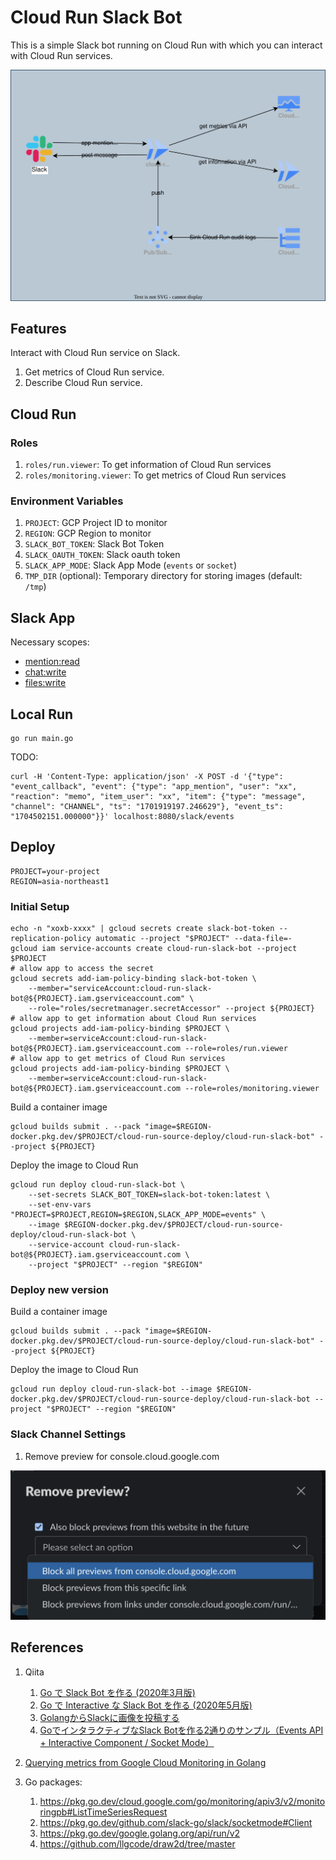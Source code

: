# Cloud Run Slack Bot

This is a simple Slack bot running on Cloud Run with which you can interact with Cloud Run services.

![](docs/diagram.drawio.svg)

## Features

Interact with Cloud Run service on Slack.
1. Get metrics of Cloud Run service.
1. Describe Cloud Run service.

## Cloud Run

### Roles

1. `roles/run.viewer`: To get information of Cloud Run services
1. `roles/monitoring.viewer`: To get metrics of Cloud Run services

### Environment Variables

1. `PROJECT`: GCP Project ID to monitor
1. `REGION`: GCP Region to monitor
1. `SLACK_BOT_TOKEN`: Slack Bot Token
1. `SLACK_OAUTH_TOKEN`: Slack oauth token
1. `SLACK_APP_MODE`: Slack App Mode (`events` or `socket`)
1. `TMP_DIR` (optional): Temporary directory for storing images (default: `/tmp`)

## Slack App

Necessary scopes:
- [mention:read](https://api.slack.com/scopes/app_mentions:read)
- [chat:write](https://api.slack.com/scopes/chat:write)
- [files:write](https://api.slack.com/scopes/files:write)

## Local Run

```
go run main.go
```

TODO:
```
curl -H 'Content-Type: application/json' -X POST -d '{"type": "event_callback", "event": {"type": "app_mention", "user": "xx", "reaction": "memo", "item_user": "xx", "item": {"type": "message", "channel": "CHANNEL", "ts": "1701919197.246629"}, "event_ts": "1704502151.000000"}}' localhost:8080/slack/events
```

## Deploy

```
PROJECT=your-project
REGION=asia-northeast1
```

### Initial Setup

```shell
echo -n "xoxb-xxxx" | gcloud secrets create slack-bot-token --replication-policy automatic --project "$PROJECT" --data-file=-
gcloud iam service-accounts create cloud-run-slack-bot --project $PROJECT
# allow app to access the secret
gcloud secrets add-iam-policy-binding slack-bot-token \
    --member="serviceAccount:cloud-run-slack-bot@${PROJECT}.iam.gserviceaccount.com" \
    --role="roles/secretmanager.secretAccessor" --project ${PROJECT}
# allow app to get information about Cloud Run services
gcloud projects add-iam-policy-binding $PROJECT \
    --member=serviceAccount:cloud-run-slack-bot@${PROJECT}.iam.gserviceaccount.com --role=roles/run.viewer
# allow app to get metrics of Cloud Run services
gcloud projects add-iam-policy-binding $PROJECT \
    --member=serviceAccount:cloud-run-slack-bot@${PROJECT}.iam.gserviceaccount.com --role=roles/monitoring.viewer
```

Build a container image

```
gcloud builds submit . --pack "image=$REGION-docker.pkg.dev/$PROJECT/cloud-run-source-deploy/cloud-run-slack-bot" --project ${PROJECT}
```

Deploy the image to Cloud Run

```
gcloud run deploy cloud-run-slack-bot \
    --set-secrets SLACK_BOT_TOKEN=slack-bot-token:latest \
    --set-env-vars "PROJECT=$PROJECT,REGION=$REGION,SLACK_APP_MODE=events" \
    --image $REGION-docker.pkg.dev/$PROJECT/cloud-run-source-deploy/cloud-run-slack-bot \
    --service-account cloud-run-slack-bot@${PROJECT}.iam.gserviceaccount.com \
    --project "$PROJECT" --region "$REGION"
```

### Deploy new version

Build a container image

```
gcloud builds submit . --pack "image=$REGION-docker.pkg.dev/$PROJECT/cloud-run-source-deploy/cloud-run-slack-bot" --project ${PROJECT}
```

Deploy the image to Cloud Run

```
gcloud run deploy cloud-run-slack-bot --image $REGION-docker.pkg.dev/$PROJECT/cloud-run-source-deploy/cloud-run-slack-bot --project "$PROJECT" --region "$REGION"
```

### Slack Channel Settings

1. Remove preview for console.cloud.google.com

![](docs/slack-channel-preview.png)

## References

1. Qiita
    1. [Go で Slack Bot を作る (2020年3月版)](https://qiita.com/frozenbonito/items/cf75dadce12ef9a048e9)
    1. [Go で Interactive な Slack Bot を作る (2020年5月版)](https://qiita.com/frozenbonito/items/1df9bb685e6173160991)
    1. [GolangからSlackに画像を投稿する](https://qiita.com/RuyPKG/items/5ac07ddc04432ee7641b)
    1. [GoでインタラクティブなSlack Botを作る2通りのサンプル（Events API + Interactive Component / Socket Mode）](https://qiita.com/daitai-daidai/items/71f97d9cdb0e2ddf9781)
1. [Querying metrics from Google Cloud Monitoring in Golang](https://medium.com/google-cloud/querying-metrics-from-google-cloud-monitoring-in-golang-2631ee3d33c1)

1. Go packages:
    1. https://pkg.go.dev/cloud.google.com/go/monitoring/apiv3/v2/monitoringpb#ListTimeSeriesRequest
    1. https://pkg.go.dev/github.com/slack-go/slack/socketmode#Client
    1. https://pkg.go.dev/google.golang.org/api/run/v2
    1. https://github.com/llgcode/draw2d/tree/master

